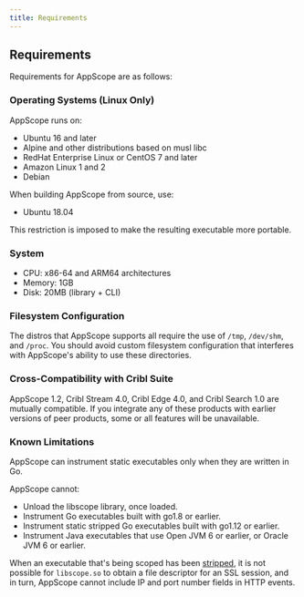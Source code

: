 ```yaml
---
title: Requirements
---
```


## Requirements

Requirements for AppScope are as follows:

### Operating Systems (Linux Only)

AppScope runs on:

- Ubuntu 16 and later
- Alpine and other distributions based on musl libc
- RedHat Enterprise Linux or CentOS 7 and later
- Amazon Linux 1 and 2
- Debian

When building AppScope from source, use:

- Ubuntu 18.04

This restriction is imposed to make the resulting executable more portable.

### System

- CPU: x86-64 and ARM64 architectures
- Memory: 1GB
- Disk: 20MB (library + CLI)

### Filesystem Configuration

The distros that AppScope supports all require the use of `/tmp`, `/dev/shm`, and `/proc`. You should avoid custom filesystem configuration that interferes with AppScope's ability to use these directories.

### Cross-Compatibility with Cribl Suite

AppScope 1.2, Cribl Stream 4.0, Cribl Edge 4.0, and Cribl Search 1.0 are mutually compatible. If you integrate any of these products with earlier versions of peer products, some or all features will be unavailable.

### Known Limitations

AppScope can instrument static executables only when they are written in Go.

AppScope cannot:

- Unload the libscope library, once loaded.
- Instrument Go executables built with go1.8 or earlier.
- Instrument static stripped Go executables built with go1.12 or earlier.
- Instrument Java executables that use Open JVM 6 or earlier, or Oracle JVM 6 or earlier.

When an executable that's being scoped has been [stripped](https://en.wikipedia.org/wiki/Strip_(Unix)), it is not possible for `libscope.so` to obtain a file descriptor for an SSL session, and in turn, AppScope cannot include IP and port number fields in HTTP events.
